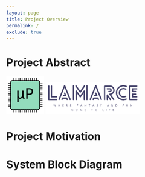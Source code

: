 ```yaml
---
layout: page
title: Project Overview
permalink: /
exclude: true
---
```


# Project Abstract


<div style="text-align: left">
  <img src="./assets/img/Logo.png" alt="logo" width="100" />
  <img src="./assets/img/LAMARCE_logo.png" alt="logo" width="250" />
</div>


# Project Motivation

# System Block Diagram

